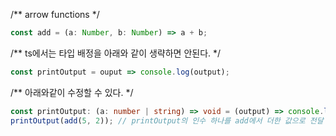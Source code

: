 /** arrow functions */
```ts
const add = (a: Number, b: Number) => a + b;
```

/** ts에서는 타입 배정을 아래와 같이 생략하면 안된다. */
```ts
const printOutput = ouput => console.log(output);
```

/** 아래와같이 수정할 수 있다. */
```ts
const printOutput: (a: number | string) => void = (output) => console.log(output);
printOutput(add(5, 2)); // printOutput의 인수 하나를 add에서 더한 값으로 전달
```

